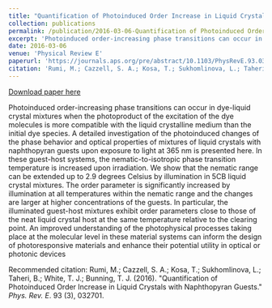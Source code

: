 ```yaml
---
title: "Quantification of Photoinduced Order Increase in Liquid Crystals with Naphthopyran Guests. "
collection: publications
permalink: /publication/2016-03-06-Quantification of Photoinduced Order Increase in Liquid Crystals with Naphthopyran Guests. 
excerpt: 'Photoinduced order-increasing phase transitions can occur in dye-liquid crystal mixtures when the photoproduct of the excitation of the dye molecules is more compatible with the liquid crystalline medium than the initial dye species. A detailed investigation of the photoinduced changes of the phase behavior and optical properties of mixtures of liquid crystals with naphthopyran guests upon exposure to light at 365 nm is presented here. In these guest-host systems, the nematic-to-isotropic phase transition temperature is increased upon irradiation. We show that the nematic range can be extended up to 2.9 degrees Celsius by illumination in 5CB liquid crystal mixtures. The order parameter is significantly increased by illumination at all temperatures within the nematic range and the changes are larger at higher concentrations of the guests. In particular, the illuminated guest-host mixtures exhibit order parameters close to those of the neat liquid crystal host at the same temperature relative to the clearing point. An improved understanding of the photophysical processes taking place at the molecular level in these material systems can inform the design of photoresponsive materials and enhance their potential utility in optical or photonic devices'
date: 2016-03-06
venue: 'Physical Review E'
paperurl: 'https://journals.aps.org/pre/abstract/10.1103/PhysRevE.93.032701'
citation: 'Rumi, M.; Cazzell, S. A.; Kosa, T.; Sukhomlinova, L.; Taheri, B.; White, T. J.; Bunning, T. J. (2016). &quot;Quantification of Photoinduced Order Increase in Liquid Crystals with Naphthopyran Guests.&quot; <i>Phys. Rev. E</i>. 93 (3), 032701.'
---
```


<a href='https://journals.aps.org/pre/abstract/10.1103/PhysRevE.93.032701'>Download paper here</a>

Photoinduced order-increasing phase transitions can occur in dye-liquid crystal mixtures when the photoproduct of the excitation of the dye molecules is more compatible with the liquid crystalline medium than the initial dye species. A detailed investigation of the photoinduced changes of the phase behavior and optical properties of mixtures of liquid crystals with naphthopyran guests upon exposure to light at 365 nm is presented here. In these guest-host systems, the nematic-to-isotropic phase transition temperature is increased upon irradiation. We show that the nematic range can be extended up to 2.9 degrees Celsius by illumination in 5CB liquid crystal mixtures. The order parameter is significantly increased by illumination at all temperatures within the nematic range and the changes are larger at higher concentrations of the guests. In particular, the illuminated guest-host mixtures exhibit order parameters close to those of the neat liquid crystal host at the same temperature relative to the clearing point. An improved understanding of the photophysical processes taking place at the molecular level in these material systems can inform the design of photoresponsive materials and enhance their potential utility in optical or photonic devices

Recommended citation: Rumi, M.; Cazzell, S. A.; Kosa, T.; Sukhomlinova, L.; Taheri, B.; White, T. J.; Bunning, T. J. (2016). "Quantification of Photoinduced Order Increase in Liquid Crystals with Naphthopyran Guests." <i>Phys. Rev. E</i>. 93 (3), 032701.